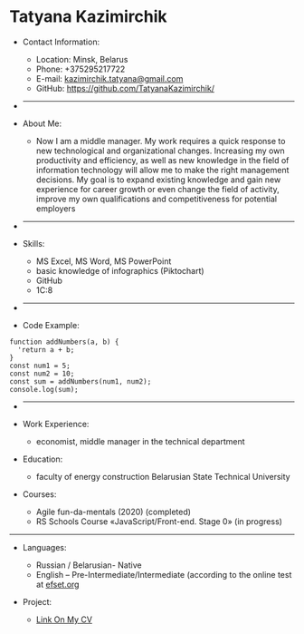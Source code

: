 # Tatyana Kazimirchik

* Contact Information:

    + Location: Minsk, Belarus
    + Phone: +375295217722
    + E-mail: kazimirchik.tatyana@gmail.com
    + GitHub: https://github.com/TatyanaKazimirchik/
 * ____________________________________________________________________________________

* About Me:

    + Now I am a middle manager. My work requires a quick response to new technological and organizational changes. Increasing my own productivity and efficiency, as well as new knowledge in the field of information technology will allow me to make the right management decisions. My goal is to expand existing knowledge and gain new experience for career growth or even change the field of activity, improve my own qualifications and competitiveness for potential employers
 * ____________________________________________________________________________________
 
* Skills:

    + MS Excel, MS Word, MS PowerPoint
    + basic knowledge of infographics (Piktochart)
    + GitHub
    + 1C:8
* ____________________________________________________________________________________

* Code Example:

```
function addNumbers(a, b) {
  'return a + b;
}
const num1 = 5;
const num2 = 10;
const sum = addNumbers(num1, num2);
console.log(sum);
```
* ____________________________________________________________________________________

* Work Experience:
     + economist, middle manager in the technical department

* Education:
    + faculty of energy construction Belarusian State Technical University

* Courses:
    + Agile fun-da-mentals (2020) (completed)
    + RS Schools Course «JavaScript/Front-end. Stage 0» (in progress)
 ____________________________________________________________________________________
* Languages:

    + Russian / Belarusian- Native
    + English – Pre-Intermediate/Intermediate (according to the online test at [efset.org](https://www.efset.org/)
* Project:
    + [Link On My CV](https://tatyanakazimirchik.github.io/rsschool-cv/cv)

